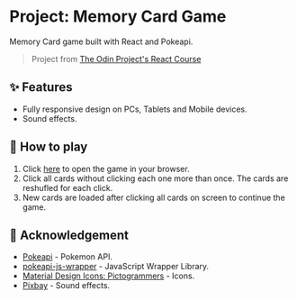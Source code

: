 # Project: Memory Card Game

Memory Card game built with React and Pokeapi.
> Project from [The Odin Project's React Course](https://www.theodinproject.com/lessons/node-path-react-new-memory-card)

## ✨ Features

- Fully responsive design on PCs, Tablets and Mobile devices.
- Sound effects.

## 🚀 How to play

1. Click [here](https://climaxmba.github.io/memory-card/) to open the game in your browser.
2. Click all cards without clicking each one more than once. The cards are reshufled for each click.
3. New cards are loaded after clicking all cards on screen to continue the game.

## 🙏 Acknowledgement

- [Pokeapi](https://pokeapi.co/) - Pokemon API.
- [pokeapi-js-wrapper](https://github.com/PokeAPI/pokeapi-js-wrapper) - JavaScript Wrapper Library.
- [Material Design Icons: Pictogrammers](https://pictogrammers.com/library/mdi/) - Icons.
- [Pixbay](https://pixabay.com/sound-effects/?utm_source=link-attribution&utm_medium=referral&utm_campaign=music) - Sound effects.
